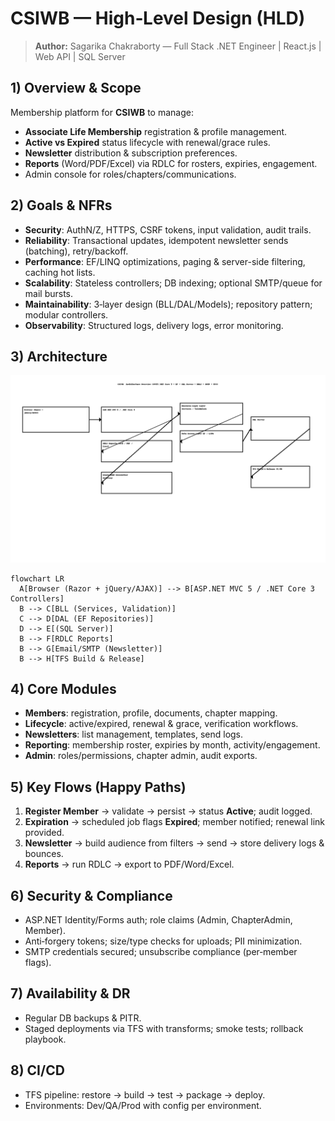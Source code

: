 # CSIWB — High‑Level Design (HLD)

> **Author:** Sagarika Chakraborty — Full Stack .NET Engineer | React.js | Web API | SQL Server

## 1) Overview & Scope
Membership platform for **CSIWB** to manage:
- **Associate Life Membership** registration & profile management.
- **Active vs Expired** status lifecycle with renewal/grace rules.
- **Newsletter** distribution & subscription preferences.
- **Reports** (Word/PDF/Excel) via RDLC for rosters, expiries, engagement.
- Admin console for roles/chapters/communications.

## 2) Goals & NFRs
- **Security**: AuthN/Z, HTTPS, CSRF tokens, input validation, audit trails.
- **Reliability**: Transactional updates, idempotent newsletter sends (batching), retry/backoff.
- **Performance**: EF/LINQ optimizations, paging & server-side filtering, caching hot lists.
- **Scalability**: Stateless controllers; DB indexing; optional SMTP/queue for mail bursts.
- **Maintainability**: 3‑layer design (BLL/DAL/Models); repository pattern; modular controllers.
- **Observability**: Structured logs, delivery logs, error monitoring.

## 3) Architecture
![Architecture](./architecture.png)

```mermaid
flowchart LR
  A[Browser (Razor + jQuery/AJAX)] --> B[ASP.NET MVC 5 / .NET Core 3 Controllers]
  B --> C[BLL (Services, Validation)]
  C --> D[DAL (EF Repositories)]
  D --> E[(SQL Server)]
  B --> F[RDLC Reports]
  B --> G[Email/SMTP (Newsletter)]
  B --> H[TFS Build & Release]
```

## 4) Core Modules
- **Members**: registration, profile, documents, chapter mapping.
- **Lifecycle**: active/expired, renewal & grace, verification workflows.
- **Newsletters**: list management, templates, send logs.
- **Reporting**: membership roster, expiries by month, activity/engagement.
- **Admin**: roles/permissions, chapter admin, audit exports.

## 5) Key Flows (Happy Paths)
1. **Register Member** → validate → persist → status **Active**; audit logged.
2. **Expiration** → scheduled job flags **Expired**; member notified; renewal link provided.
3. **Newsletter** → build audience from filters → send → store delivery logs & bounces.
4. **Reports** → run RDLC → export to PDF/Word/Excel.

## 6) Security & Compliance
- ASP.NET Identity/Forms auth; role claims (Admin, ChapterAdmin, Member).
- Anti‑forgery tokens; size/type checks for uploads; PII minimization.
- SMTP credentials secured; unsubscribe compliance (per‑member flags).

## 7) Availability & DR
- Regular DB backups & PITR.
- Staged deployments via TFS with transforms; smoke tests; rollback playbook.

## 8) CI/CD
- TFS pipeline: restore → build → test → package → deploy.
- Environments: Dev/QA/Prod with config per environment.
